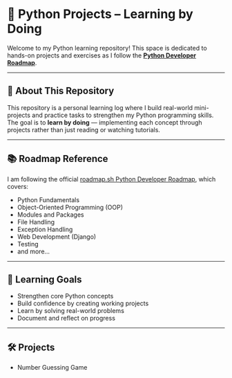 # 🐍 Python Projects – Learning by Doing

Welcome to my Python learning repository! This space is dedicated to hands-on projects and exercises as I follow the **[Python Developer Roadmap](https://roadmap.sh/python)**.

---

## 🚀 About This Repository

This repository is a personal learning log where I build real-world mini-projects and practice tasks to strengthen my Python programming skills. The goal is to **learn by doing** — implementing each concept through projects rather than just reading or watching tutorials.

---

## 📚 Roadmap Reference

I am following the official [roadmap.sh Python Developer Roadmap](https://roadmap.sh/python), which covers:

- Python Fundamentals
- Object-Oriented Programming (OOP)
- Modules and Packages
- File Handling
- Exception Handling
- Web Development (Django)
- Testing
- and more...

---

## 🧠 Learning Goals

- Strengthen core Python concepts
- Build confidence by creating working projects
- Learn by solving real-world problems
- Document and reflect on progress

---

## 🛠️ Projects

- Number Guessing Game